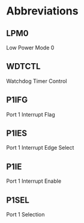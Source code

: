# Abbreviations

## LPM0

Low Power Mode 0

## WDTCTL

Watchdog Timer Control

## P1IFG

Port 1 Interrupt Flag

## P1IES

Port 1 Interrupt Edge Select

## P1IE

Port 1 Interrupt Enable

## P1SEL

Port 1 Selection



